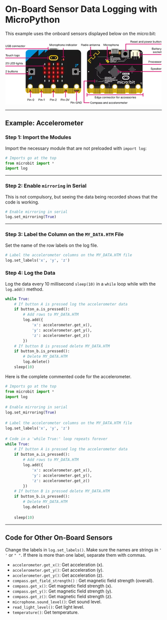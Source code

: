# On-Board Sensor Data Logging with MicroPython

This example uses the onboard sensors displayed below on the micro:bit:

![microbit-labeled](assets/microbit-labeled.png)

---

## Example: Accelerometer

### Step 1: Import the  Modules
Import the necessary module that are not preloaded with `import log`:

```python
# Imports go at the top
from microbit import *
import log
```
---
### Step 2: Enable `mirroring` in Serial

This is not compulsory, but seeing the data being recorded shows that the code is working.

```python
# Enable mirroring in serial
log.set_mirroring(True)
```

---

### Step 3: Label the Column on the `MY_DATA.HTM` File

Set the name of the row labels on the log file.

```python
# Label the accelerometer columns on the MY_DATA.HTM file
log.set_labels('x', 'y', 'z')
```

### Step 4: Log the Data

Log the data every 10 millisecond `sleep(10)` in a `while` loop while with the `log.add()`  method. 

```python
while True:
    # If button A is pressed log the accelerometer data
    if button_a.is_pressed():
        # Add rows to MY_DATA.HTM
        log.add({
            'x': accelerometer.get_x(),
            'y': accelerometer.get_y(),
            'z': accelerometer.get_z()
        })
    # If button B is pressed delete MY_DATA.HTM
    if button_b.is_pressed():
        # Delete MY_DATA.HTM
        log.delete()
    sleep(10)
```

   Here is the complete commented code for the accelerometer.

```python
# Imports go at the top
from microbit import *
import log

# Enable mirroring in serial
log.set_mirroring(True)

# Label the accelerometer columns on the MY_DATA.HTM file
log.set_labels('x', 'y', 'z')

# Code in a 'while True:' loop repeats forever
while True:
    # If button A is pressed log the accelerometer data
    if button_a.is_pressed():
        # Add rows to MY_DATA.HTM
        log.add({
            'x': accelerometer.get_x(),
            'y': accelerometer.get_y(),
            'z': accelerometer.get_z()
        })
    # If button B is pressed delete MY_DATA.HTM
    if button_b.is_pressed():
        # Delete MY_DATA.HTM
        log.delete()

    sleep(10)

```
---

## Code for Other On-Board Sensors


Change the labels in `log.set_labels()`. Make sure the names are strings in `' '` or `" "`. If there is more than one label, separate them with commas.

- `accelerometer.get_x()`: Get acceleration (x).
- `accelerometer.get_y()`: Get acceleration (y).
- `accelerometer.get_y()`: Get acceleration (z).
- `compass.get_field_strength()` : Get magnetic field strength (overall).
- `compass.get_x()`: Get magnetic field strength (x).
- `compass.get_y()`: Get magnetic field strength (y).
- `compass.get_z()`: Get magnetic field strength (z).
- `microphone.sound_level()`: Get sound level.
- `read_light_level()`: Get light level.
- `temperature()`: Get temperature.

